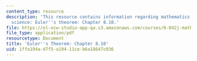 ```yaml
---
content_type: resource
description: 'This resource contains information regarding mathematics for computer
  science: Euler''s theorem: Chapter 8.10.'
file: https://ol-ocw-studio-app-qa.s3.amazonaws.com/courses/6-042j-mathematics-for-computer-science-spring-2015/1ffa194ad7f5a19411ceb6a18647c036_MIT6_042JS15_Session14.pdf
file_type: application/pdf
resourcetype: Document
title: 'Euler''s Theorem: Chapter 8.10'
uid: 1ffa194a-d7f5-a194-11ce-b6a18647c036
---
```

